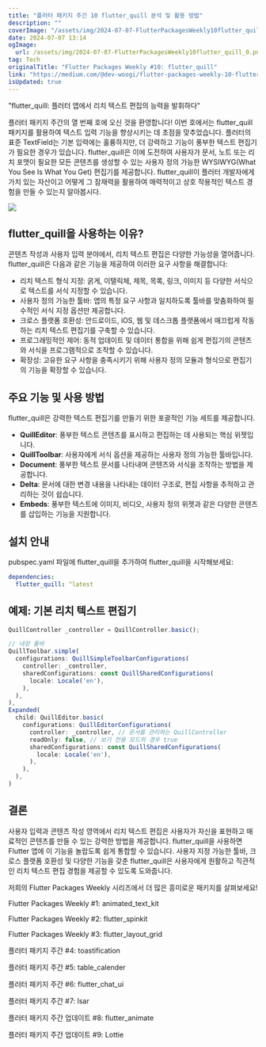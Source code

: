 ```yaml
---
title: "플러터 패키지 주간 10 flutter_quill 분석 및 활용 방법"
description: ""
coverImage: "/assets/img/2024-07-07-FlutterPackagesWeekly10flutter_quill_0.png"
date: 2024-07-07 13:14
ogImage: 
  url: /assets/img/2024-07-07-FlutterPackagesWeekly10flutter_quill_0.png
tag: Tech
originalTitle: "Flutter Packages Weekly #10: flutter_quill"
link: "https://medium.com/@dev-woogi/flutter-packages-weekly-10-flutter-quill-19db39103298"
isUpdated: true
---
```






"flutter_quill: 플러터 앱에서 리치 텍스트 편집의 능력을 발휘하다"

플러터 패키지 주간의 열 번째 호에 오신 것을 환영합니다! 이번 호에서는 flutter_quill 패키지를 활용하여 텍스트 입력 기능을 향상시키는 데 초점을 맞추었습니다. 플러터의 표준 TextField는 기본 입력에는 훌륭하지만, 더 강력하고 기능이 풍부한 텍스트 편집기가 필요한 경우가 있습니다. flutter_quill은 이에 도전하여 사용자가 문서, 노트 또는 리치 포맷이 필요한 모든 콘텐츠를 생성할 수 있는 사용자 정의 가능한 WYSIWYG(What You See Is What You Get) 편집기를 제공합니다. flutter_quill이 플러터 개발자에게 가치 있는 자산이고 어떻게 그 잠재력을 활용하여 매력적이고 상호 작용적인 텍스트 경험을 만들 수 있는지 알아봅시다.

<img src="/assets/img/2024-07-07-FlutterPackagesWeekly10flutter_quill_0.png" />

## flutter_quill을 사용하는 이유?

<div class="content-ad"></div>

콘텐츠 작성과 사용자 입력 분야에서, 리치 텍스트 편집은 다양한 가능성을 열어줍니다. flutter_quill은 다음과 같은 기능을 제공하여 이러한 요구 사항을 해결합니다:

- 리치 텍스트 형식 지정: 굵게, 이탤릭체, 제목, 목록, 링크, 이미지 등 다양한 서식으로 텍스트를 서식 지정할 수 있습니다.
- 사용자 정의 가능한 툴바: 앱의 특정 요구 사항과 일치하도록 툴바를 맞춤화하여 필수적인 서식 지정 옵션만 제공합니다.
- 크로스 플랫폼 호환성: 안드로이드, iOS, 웹 및 데스크톱 플랫폼에서 매끄럽게 작동하는 리치 텍스트 편집기를 구축할 수 있습니다.
- 프로그래밍적인 제어: 동적 업데이트 및 데이터 통합을 위해 쉽게 편집기의 콘텐츠와 서식을 프로그램적으로 조작할 수 있습니다.
- 확장성: 고유한 요구 사항을 충족시키기 위해 사용자 정의 모듈과 형식으로 편집기의 기능을 확장할 수 있습니다.

## 주요 기능 및 사용 방법

flutter_quill은 강력한 텍스트 편집기를 만들기 위한 포괄적인 기능 세트를 제공합니다.

<div class="content-ad"></div>

- **QuillEditor**: 풍부한 텍스트 콘텐츠를 표시하고 편집하는 데 사용되는 핵심 위젯입니다.
- **QuillToolbar**: 사용자에게 서식 옵션을 제공하는 사용자 정의 가능한 툴바입니다.
- **Document**: 풍부한 텍스트 문서를 나타내며 콘텐츠와 서식을 조작하는 방법을 제공합니다.
- **Delta**: 문서에 대한 변경 내용을 나타내는 데이터 구조로, 편집 사항을 추적하고 관리하는 것이 쉽습니다.
- **Embeds**: 풍부한 텍스트에 이미지, 비디오, 사용자 정의 위젯과 같은 다양한 콘텐츠를 삽입하는 기능을 지원합니다.

## 설치 안내

pubspec.yaml 파일에 flutter_quill을 추가하여 flutter_quill을 시작해보세요:

```yaml
dependencies:
  flutter_quill: ^latest
```

<div class="content-ad"></div>

## 예제: 기본 리치 텍스트 편집기

```js
QuillController _controller = QuillController.basic();

// 내장 툴바
QuillToolbar.simple(
  configurations: QuillSimpleToolbarConfigurations(
    controller: _controller,
    sharedConfigurations: const QuillSharedConfigurations(
      locale: Locale('en'),
    ),
  ),
),
Expanded(
  child: QuillEditor.basic(
    configurations: QuillEditorConfigurations(
      controller: _controller, // 문서를 관리하는 QuillController
      readOnly: false, // 보기 전용 모드의 경우 true
      sharedConfigurations: const QuillSharedConfigurations(
        locale: Locale('en'),
      ),
    ),
  ),
) 
```

## 결론

사용자 입력과 콘텐츠 작성 영역에서 리치 텍스트 편집은 사용자가 자신을 표현하고 매료적인 콘텐츠를 만들 수 있는 강력한 방법을 제공합니다. flutter_quill을 사용하면 Flutter 앱에 이 기능을 놀랍도록 쉽게 통합할 수 있습니다. 사용자 지정 가능한 툴바, 크로스 플랫폼 호환성 및 다양한 기능을 갖춘 flutter_quill은 사용자에게 원활하고 직관적인 리치 텍스트 편집 경험을 제공할 수 있도록 도와줍니다.

<div class="content-ad"></div>

저희의 Flutter Packages Weekly 시리즈에서 더 많은 흥미로운 패키지를 살펴보세요!

Flutter Packages Weekly #1: animated_text_kit

Flutter Packages Weekly #2: flutter_spinkit

Flutter Packages Weekly #3: flutter_layout_grid

<div class="content-ad"></div>

플러터 패키지 주간 #4: toastification

플러터 패키지 주간 #5: table_calender

플러터 패키지 주간 #6: flutter_chat_ui

플러터 패키지 주간 #7: Isar

<div class="content-ad"></div>

플러터 패키지 주간 업데이트 #8: flutter_animate

플러터 패키지 주간 업데이트 #9: Lottie